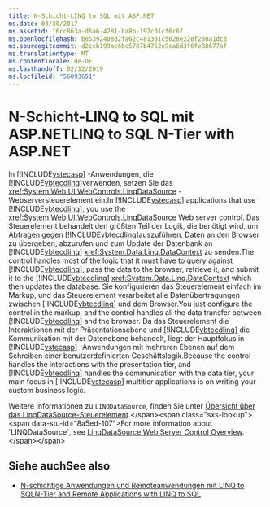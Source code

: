 ```yaml
---
title: N-Schicht-LINQ to SQL mit ASP.NET
ms.date: 03/30/2017
ms.assetid: f6cc863a-d6a6-4281-ba8b-197c01cf6c6f
ms.openlocfilehash: b85392408d2fa62c481381c5028e228f280a1dc8
ms.sourcegitcommit: d2ccb199ae6bc5787b4762e9ea6d3f6fe88677af
ms.translationtype: MT
ms.contentlocale: de-DE
ms.lasthandoff: 02/12/2019
ms.locfileid: "56093651"
---
```

# <a name="linq-to-sql-n-tier-with-aspnet"></a><span data-ttu-id="8a5ed-102">N-Schicht-LINQ to SQL mit ASP.NET</span><span class="sxs-lookup"><span data-stu-id="8a5ed-102">LINQ to SQL N-Tier with ASP.NET</span></span>
<span data-ttu-id="8a5ed-103">In [!INCLUDE[vstecasp](../../../../../../includes/vstecasp-md.md)] -Anwendungen, die [!INCLUDE[vbtecdlinq](../../../../../../includes/vbtecdlinq-md.md)]verwenden, setzen Sie das <xref:System.Web.UI.WebControls.LinqDataSource> -Webserversteuerelement ein.</span><span class="sxs-lookup"><span data-stu-id="8a5ed-103">In [!INCLUDE[vstecasp](../../../../../../includes/vstecasp-md.md)] applications that use [!INCLUDE[vbtecdlinq](../../../../../../includes/vbtecdlinq-md.md)], you use the <xref:System.Web.UI.WebControls.LinqDataSource> Web server control.</span></span> <span data-ttu-id="8a5ed-104">Das Steuerelement behandelt den größten Teil der Logik, die benötigt wird, um Abfragen gegen [!INCLUDE[vbtecdlinq](../../../../../../includes/vbtecdlinq-md.md)]auszuführen, Daten an den Browser zu übergeben, abzurufen und zum Update der Datenbank an [!INCLUDE[vbtecdlinq](../../../../../../includes/vbtecdlinq-md.md)] <xref:System.Data.Linq.DataContext> zu senden.</span><span class="sxs-lookup"><span data-stu-id="8a5ed-104">The control handles most of the logic that it must have to query against [!INCLUDE[vbtecdlinq](../../../../../../includes/vbtecdlinq-md.md)], pass the data to the browser, retrieve it, and submit it to the [!INCLUDE[vbtecdlinq](../../../../../../includes/vbtecdlinq-md.md)] <xref:System.Data.Linq.DataContext> which then updates the database.</span></span> <span data-ttu-id="8a5ed-105">Sie konfigurieren das Steuerelement einfach im Markup, und das Steuerelement verarbeitet alle Datenübertragungen zwischen [!INCLUDE[vbtecdlinq](../../../../../../includes/vbtecdlinq-md.md)] und dem Browser.</span><span class="sxs-lookup"><span data-stu-id="8a5ed-105">You just configure the control in the markup, and the control handles all the data transfer between [!INCLUDE[vbtecdlinq](../../../../../../includes/vbtecdlinq-md.md)] and the browser.</span></span> <span data-ttu-id="8a5ed-106">Da das Steuerelement die Interaktionen mit der Präsentationsebene und [!INCLUDE[vbtecdlinq](../../../../../../includes/vbtecdlinq-md.md)] die Kommunikation mit der Datenebene behandelt, liegt der Hauptfokus in [!INCLUDE[vstecasp](../../../../../../includes/vstecasp-md.md)] -Anwendungen mit mehreren Ebenen auf dem Schreiben einer benutzerdefinierten Geschäftslogik.</span><span class="sxs-lookup"><span data-stu-id="8a5ed-106">Because the control handles the interactions with the presentation tier, and [!INCLUDE[vbtecdlinq](../../../../../../includes/vbtecdlinq-md.md)] handles the communication with the data tier, your main focus in [!INCLUDE[vstecasp](../../../../../../includes/vstecasp-md.md)] multitier applications is on writing your custom business logic.</span></span>  
  
 <span data-ttu-id="8a5ed-107">Weitere Informationen zu `LINQDataSource`, finden Sie unter [Übersicht über das LinqDataSource-Steuerelement](https://docs.microsoft.com/previous-versions/aspnet/bb547113(v=vs.100)).</span><span class="sxs-lookup"><span data-stu-id="8a5ed-107">For more information about `LINQDataSource`, see [LinqDataSource Web Server Control Overview](https://docs.microsoft.com/previous-versions/aspnet/bb547113(v=vs.100)).</span></span>  
  
## <a name="see-also"></a><span data-ttu-id="8a5ed-108">Siehe auch</span><span class="sxs-lookup"><span data-stu-id="8a5ed-108">See also</span></span>
- [<span data-ttu-id="8a5ed-109">N-schichtige Anwendungen und Remoteanwendungen mit LINQ to SQL</span><span class="sxs-lookup"><span data-stu-id="8a5ed-109">N-Tier and Remote Applications with LINQ to SQL</span></span>](../../../../../../docs/framework/data/adonet/sql/linq/n-tier-and-remote-applications-with-linq-to-sql.md)
